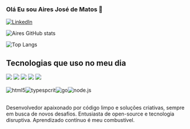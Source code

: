 ### Olá Eu sou Aires José de Matos 👋

[![LinkedIn](https://img.shields.io/badge/LinkedIn-0077B5?style=for-the-badge&logo=linkedin&logoColor=white)](www.linkedin.com/in/aires-jose-matos)

![Aires GitHub stats](https://github-readme-stats.vercel.app/api?username=Aires23Matos&show_icons=true&theme=radical)

![Top Langs](https://github-readme-stats.vercel.app/api/top-langs/?username=aires23matos&size_weight=0.5&count_weight=0.5)
## Tecnologias que uso no meu dia
<img src="https://cdn.jsdelivr.net/gh/devicons/devicon@latest/icons/react/react-original-wordmark.svg" />
<img src="https://cdn.jsdelivr.net/gh/devicons/devicon@latest/icons/typescript/typescript-plain.svg" />
<img src="https://cdn.jsdelivr.net/gh/devicons/devicon@latest/icons/javascript/javascript-plain.svg" />
<img src="https://cdn.jsdelivr.net/gh/devicons/devicon@latest/icons/go/go-original-wordmark.svg" />
<img src="https://cdn.jsdelivr.net/gh/devicons/devicon@latest/icons/csharp/csharp-plain.svg" />
<div style ='display: inline_block'><br/>
<image align='cenetr' alt ='html5' src ='https://img.shields.io/badge/JavaScript-F7DF1E?style=for-the-badge&logo=javascript&logoColor=black'><image align='cenetr' alt ='typespcrit' src ='https://img.shields.io/badge/TypeScript-007ACC?style=for-the-badge&logo=typescript&logoColor=white'><image align='cenetr' alt ='go' src ='https://img.shields.io/badge/Go-00ADD8?style=for-the-badge&logo=go&logoColor=white'><image align='cenetr' alt ='node.js' src ='https://img.shields.io/badge/Node.js-43853D?style=for-the-badge&logo=node.js&logoColor=white'></div><br/>

Desenvolvedor apaixonado por código limpo e soluções criativas, sempre em busca de novos desafios. Entusiasta de open-source e tecnologia disruptiva. Aprendizado contínuo é meu combustível.
